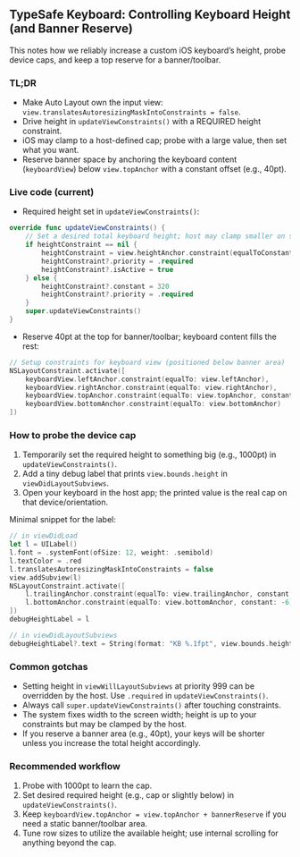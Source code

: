 ## TypeSafe Keyboard: Controlling Keyboard Height (and Banner Reserve)

This notes how we reliably increase a custom iOS keyboard’s height, probe device caps, and keep a top reserve for a banner/toolbar.

### TL;DR
- Make Auto Layout own the input view: `view.translatesAutoresizingMaskIntoConstraints = false`.
- Drive height in `updateViewConstraints()` with a REQUIRED height constraint.
- iOS may clamp to a host-defined cap; probe with a large value, then set what you want.
- Reserve banner space by anchoring the keyboard content (`keyboardView`) below `view.topAnchor` with a constant offset (e.g., 40pt).

### Live code (current)
- Required height set in `updateViewConstraints()`:
```158:169:/Users/leongwenxuan/Desktop/TypeSafe/TypeSafeKeyboard/KeyboardViewController.swift
override func updateViewConstraints() {
    // Set a desired total keyboard height; host may clamp smaller on some devices
    if heightConstraint == nil {
        heightConstraint = view.heightAnchor.constraint(equalToConstant: 320)
        heightConstraint?.priority = .required
        heightConstraint?.isActive = true
    } else {
        heightConstraint?.constant = 320
        heightConstraint?.priority = .required
    }
    super.updateViewConstraints()
}
```

- Reserve 40pt at the top for banner/toolbar; keyboard content fills the rest:
```240:246:/Users/leongwenxuan/Desktop/TypeSafe/TypeSafeKeyboard/KeyboardViewController.swift
// Setup constraints for keyboard view (positioned below banner area)
NSLayoutConstraint.activate([
    keyboardView.leftAnchor.constraint(equalTo: view.leftAnchor),
    keyboardView.rightAnchor.constraint(equalTo: view.rightAnchor),
    keyboardView.topAnchor.constraint(equalTo: view.topAnchor, constant: 40), // reserve 40pt for banner/toolbar
    keyboardView.bottomAnchor.constraint(equalTo: view.bottomAnchor)
])
```

### How to probe the device cap
1) Temporarily set the required height to something big (e.g., 1000pt) in `updateViewConstraints()`.
2) Add a tiny debug label that prints `view.bounds.height` in `viewDidLayoutSubviews`.
3) Open your keyboard in the host app; the printed value is the real cap on that device/orientation.

Minimal snippet for the label:
```swift
// in viewDidLoad
let l = UILabel()
l.font = .systemFont(ofSize: 12, weight: .semibold)
l.textColor = .red
l.translatesAutoresizingMaskIntoConstraints = false
view.addSubview(l)
NSLayoutConstraint.activate([
    l.trailingAnchor.constraint(equalTo: view.trailingAnchor, constant: -6),
    l.bottomAnchor.constraint(equalTo: view.bottomAnchor, constant: -6)
])
debugHeightLabel = l

// in viewDidLayoutSubviews
debugHeightLabel?.text = String(format: "KB %.1fpt", view.bounds.height)
```

### Common gotchas
- Setting height in `viewWillLayoutSubviews` at priority 999 can be overridden by the host. Use `.required` in `updateViewConstraints()`.
- Always call `super.updateViewConstraints()` after touching constraints.
- The system fixes width to the screen width; height is up to your constraints but may be clamped by the host.
- If you reserve a banner area (e.g., 40pt), your keys will be shorter unless you increase the total height accordingly.

### Recommended workflow
1) Probe with 1000pt to learn the cap.
2) Set desired required height (e.g., cap or slightly below) in `updateViewConstraints()`.
3) Keep `keyboardView.topAnchor = view.topAnchor + bannerReserve` if you need a static banner/toolbar area.
4) Tune row sizes to utilize the available height; use internal scrolling for anything beyond the cap.


